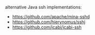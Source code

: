 alternative Java ssh implementations:
* https://github.com/apache/mina-sshd
* https://github.com/hierynomus/sshj
* https://github.com/jcabi/jcabi-ssh
